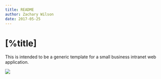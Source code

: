 ```yaml
---
title: README
author: Zachary Wilson
date: 2017-05-25
---
```


# [%title]

This is intended to be a generic template for a small business intranet web application.

![][page-under-construction]


[page-under-construction]: assets/page-under-construciton.jpg
